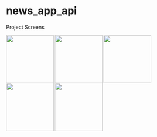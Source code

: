 # news_app_api

Project Screens

<img align="left" width="130" src="https://user-images.githubusercontent.com/88210924/184922168-8856ff79-604c-4bce-8f36-c5f10b46846f.jpg">
<img align="left" width="130" src="https://user-images.githubusercontent.com/88210924/184922208-3cee7a45-6ac4-437a-ba2d-f59a8d40bcdb.jpg">
<img align="left" width="130" src="https://user-images.githubusercontent.com/88210924/184922226-37a856b8-b9a0-4c8e-9f96-f00c61f88850.jpg">
<img align="left" width="130" src="https://user-images.githubusercontent.com/88210924/184922235-74af9705-92f5-42e9-9ad7-67e951ee4282.jpg">
<img align="left" width="130" src="https://user-images.githubusercontent.com/88210924/184922260-0cbc87e0-dc04-42ce-9d6e-2465263d8cab.jpg">

